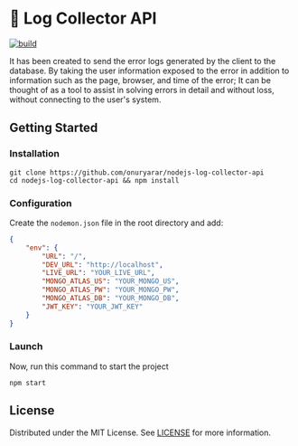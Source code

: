 # 🚚 Log Collector API

[![build][build-shield]][build-url]

It has been created to send the error logs generated by the client to the database. By taking the user information exposed to the error in addition to information such as the page, browser, and time of the error; It can be thought of as a tool to assist in solving errors in detail and without loss, without connecting to the user's system.

## Getting Started
### Installation

```
git clone https://github.com/onuryarar/nodejs-log-collector-api
cd nodejs-log-collector-api && npm install
```

### Configuration

Create the `nodemon.json` file in the root directory and add:
```json
{
    "env": {
        "URL": "/",
        "DEV_URL": "http://localhost",
        "LIVE_URL": "YOUR_LIVE_URL",
        "MONGO_ATLAS_US": "YOUR_MONGO_US",
        "MONGO_ATLAS_PW": "YOUR_MONGO_PW",
        "MONGO_ATLAS_DB": "YOUR_MONGO_DB",
        "JWT_KEY": "YOUR_JWT_KEY"
    }
}
```

### Launch
Now, run this command to start the project
```
npm start
```

## License
Distributed under the MIT License. See [LICENSE][LICENSE] for more information.


[build-shield]: https://app.travis-ci.com/onuryarar/log-collector-api.svg?branch=master
[build-url]: https://app.travis-ci.com/onuryarar/log-collector-api
[LICENSE]: https://github.com/onuryarar/nodejs-log-collector-api/blob/master/LICENSE
